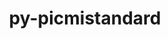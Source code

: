 ---
title: "py-picmistandard"
layout: cache
categories: [package, develop-2024-10-13]
meta: {"versions": ["0.30.0"], "compilers": ["gcc@=11.4.0", "gcc@=9.4.0", "oneapi@=2024.2.1"], "oss": ["ubuntu20.04", "ubuntu22.04"], "platforms": ["linux"], "targets": ["neoverse_v1", "neoverse_v2", "ppc64le", "x86_64_v3"], "stacks": ["e4s", "e4s-neoverse-v2", "e4s-neoverse_v1", "e4s-oneapi", "e4s-power", "root"], "num_specs": 5, "num_specs_by_stack": {"e4s-power": 1, "root": 5, "e4s-neoverse_v1": 1, "e4s-neoverse-v2": 1, "e4s": 1, "e4s-oneapi": 1}}
spec_details: [{"hash": "j3nxgrnsss2etsj22zaaxjy2uvr6pgrb", "compiler": "gcc@=9.4.0", "versions": ["0.30.0"], "os": "ubuntu20.04", "platform": "linux", "target": "ppc64le", "variants": ["build_system=python_pip"], "stacks": ["e4s-power", "root"], "size": "-", "tarball": "https://binaries.spack.io/develop-2024-10-13/build_cache/linux-ubuntu20.04-ppc64le/gcc-9.4.0/py-picmistandard-0.30.0/linux-ubuntu20.04-ppc64le-gcc-9.4.0-py-picmistandard-0.30.0-j3nxgrnsss2etsj22zaaxjy2uvr6pgrb.spack"}, {"hash": "fn5oldwqbxvpqrgqy6mnxut7wdliiv76", "compiler": "gcc@=11.4.0", "versions": ["0.30.0"], "os": "ubuntu22.04", "platform": "linux", "target": "neoverse_v1", "variants": ["build_system=python_pip"], "stacks": ["e4s-neoverse_v1", "root"], "size": "-", "tarball": "https://binaries.spack.io/develop-2024-10-13/build_cache/linux-ubuntu22.04-neoverse_v1/gcc-11.4.0/py-picmistandard-0.30.0/linux-ubuntu22.04-neoverse_v1-gcc-11.4.0-py-picmistandard-0.30.0-fn5oldwqbxvpqrgqy6mnxut7wdliiv76.spack"}, {"hash": "gxm2h3yaoa5gpmjpyjrxlatbr4jrf36j", "compiler": "gcc@=11.4.0", "versions": ["0.30.0"], "os": "ubuntu22.04", "platform": "linux", "target": "neoverse_v2", "variants": ["build_system=python_pip"], "stacks": ["root", "e4s-neoverse-v2"], "size": "-", "tarball": "https://binaries.spack.io/develop-2024-10-13/build_cache/linux-ubuntu22.04-neoverse_v2/gcc-11.4.0/py-picmistandard-0.30.0/linux-ubuntu22.04-neoverse_v2-gcc-11.4.0-py-picmistandard-0.30.0-gxm2h3yaoa5gpmjpyjrxlatbr4jrf36j.spack"}, {"hash": "iqthsbdnqrwpwv24lctt4xx2z2ycs6bd", "compiler": "gcc@=11.4.0", "versions": ["0.30.0"], "os": "ubuntu22.04", "platform": "linux", "target": "x86_64_v3", "variants": ["build_system=python_pip"], "stacks": ["root", "e4s"], "size": "-", "tarball": "https://binaries.spack.io/develop-2024-10-13/build_cache/linux-ubuntu22.04-x86_64_v3/gcc-11.4.0/py-picmistandard-0.30.0/linux-ubuntu22.04-x86_64_v3-gcc-11.4.0-py-picmistandard-0.30.0-iqthsbdnqrwpwv24lctt4xx2z2ycs6bd.spack"}, {"hash": "z6qtskdc5yltqiyv445fa5bswvgjrrp4", "compiler": "oneapi@=2024.2.1", "versions": ["0.30.0"], "os": "ubuntu22.04", "platform": "linux", "target": "x86_64_v3", "variants": ["build_system=python_pip"], "stacks": ["e4s-oneapi", "root"], "size": "-", "tarball": "https://binaries.spack.io/develop-2024-10-13/build_cache/linux-ubuntu22.04-x86_64_v3/oneapi-2024.2.1/py-picmistandard-0.30.0/linux-ubuntu22.04-x86_64_v3-oneapi-2024.2.1-py-picmistandard-0.30.0-z6qtskdc5yltqiyv445fa5bswvgjrrp4.spack"}]
---